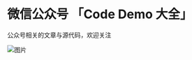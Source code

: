 # 微信公众号 「Code Demo 大全」

公众号相关的文章与源代码，欢迎关注


![图片](https://github.com/zwjzxh520/codeDemo/tree/main/resouce/mp.png?raw=true)